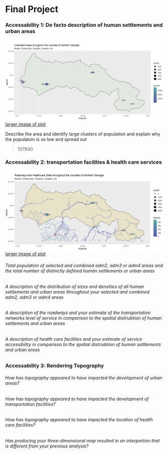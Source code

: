 # Final Project
### Accessability 1: De facto description of human settlements and urban areas
![](urbanarrea.png)
[larger image of plot](urbanarrea.png)

Describe the area and identify large clusters of population and explain why the populatoin is so low and spread out
> 107840

### Accessability 2: transportation facilities & health care services
![](healthytogether.png)
[larger image of plot](healthytogether.png)

###### Total population of selected and combined adm2, adm3 or adm4 areas and the total number of distinctly defined human settlements or urban areas
###### A description of the distribution of sizes and densities of all human settlements and urban areas throughout your selected and combined adm2, adm3 or adm4 areas
###### A description of the roadways and your estimate of the transportation networks level of service in comparison to the spatial distriubtion of human settlements and urban areas
###### A description of health care facilities and your estimate of service accessibility in comparison to the spatial distriubtion of human settlements and urban areas


### Accessability 3: Rendering Topography

###### How has topography appeared to have impacted the development of urban areas?
###### How has topography appeared to have impacted the development of transportation facilities?
###### How has topography appeared to have impacted the location of health care facilities?
###### Has producing your three-dimensional map resulted in an interpretion that is different from your previous analysis?
